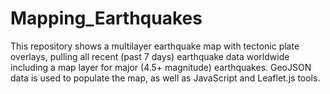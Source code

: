 # Mapping_Earthquakes

This repository shows a multilayer earthquake map with tectonic plate overlays, pulling all recent (past 7 days) earthquake data worldwide including a map layer for major (4.5+ magnitude) earthquakes.  GeoJSON data is used to populate the map, as well as JavaScript and Leaflet.js tools. 

